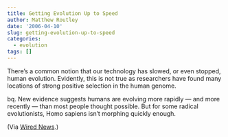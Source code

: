 ```yaml
---
title: Getting Evolution Up to Speed
author: Matthew Routley
date: '2006-04-10'
slug: getting-evolution-up-to-speed
categories:
  - evolution
tags: []
---
```


<p>There&#8217;s a common notion that our technology has slowed, or even stopped, human evolution. Evidently, this is not true as researchers have found many locations of strong positive selection in the human genome.</p>

<p>bq. New evidence suggests humans are evolving more rapidly &#8212; and more recently &#8212; than most people thought possible. But for some radical evolutionists, Homo sapiens isn&#8217;t morphing quickly enough.</p>

<p>(Via <a href="http://www.wired.com/news/politics/lifescience/0,70613-0.html?tw=wn_index_1">Wired News</a>.)</p>